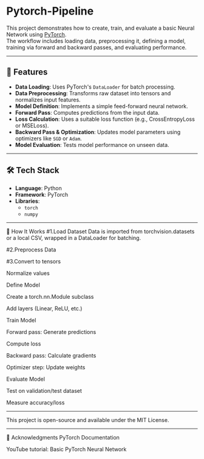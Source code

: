 # Pytorch-Pipeline

This project demonstrates how to create, train, and evaluate a basic Neural Network using [PyTorch](https://pytorch.org/).  
The workflow includes loading data, preprocessing it, defining a model, training via forward and backward passes, and evaluating performance.

---

## 📌 Features
- **Data Loading**: Uses PyTorch's `DataLoader` for batch processing.
- **Data Preprocessing**: Transforms raw dataset into tensors and normalizes input features.
- **Model Definition**: Implements a simple feed-forward neural network.
- **Forward Pass**: Computes predictions from the input data.
- **Loss Calculation**: Uses a suitable loss function (e.g., CrossEntropyLoss or MSELoss).
- **Backward Pass & Optimization**: Updates model parameters using optimizers like `SGD` or `Adam`.
- **Model Evaluation**: Tests model performance on unseen data.

---

## 🛠 Tech Stack
- **Language**: Python
- **Framework**: PyTorch
- **Libraries**:
  - `torch`
  - `numpy`

---


🧠 How It Works
#1.Load Dataset
Data is imported from torchvision.datasets or a local CSV, wrapped in a DataLoader for batching.


#2.Preprocess Data

#3.Convert to tensors

Normalize values

Define Model

Create a torch.nn.Module subclass

Add layers (Linear, ReLU, etc.)

Train Model

Forward pass: Generate predictions

Compute loss

Backward pass: Calculate gradients

Optimizer step: Update weights

Evaluate Model

Test on validation/test dataset

Measure accuracy/loss

---
This project is open-source and available under the MIT License.

---
🙌 Acknowledgments
PyTorch Documentation

YouTube tutorial: Basic PyTorch Neural Network

